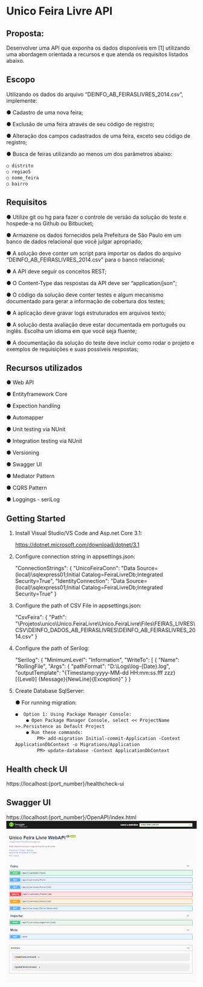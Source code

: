 ﻿Unico Feira Livre API
=================================

Proposta:
--------- 
Desenvolver uma API que exponha os dados disponíveis em [1]
utilizando uma abordagem orientada a recursos e que atenda
os requisitos listados abaixo.

Escopo
------
Utilizando os dados do arquivo “DEINFO_AB_FEIRASLIVRES_2014.csv”, implemente:

● Cadastro de uma nova feira;

● Exclusão de uma feira através de seu código de registro;

● Alteração dos campos cadastrados de uma feira, exceto seu código de registro;

● Busca de feiras utilizando ao menos um dos parâmetros abaixo:

    ○ distrito
    ○ regiao5
    ○ nome_feira
    ○ bairro    

Requisitos
------

● Utilize git ou hg para fazer o controle de versão da solução do teste e hospede-a no Github ou Bitbucket;

● Armazene os dados fornecidos pela Prefeitura de São Paulo em um banco de dados relacional que você julgar apropriado;

● A solução deve conter um script para importar os dados do arquivo “DEINFO_AB_FEIRASLIVRES_2014.csv” para o banco relacional;

● A API deve seguir os conceitos REST;

● O Content-Type das respostas da API deve ser “application/json";

● O código da solução deve conter testes e algum mecanismo documentado para gerar a informação de cobertura dos testes;

● A aplicação deve gravar logs estruturados em arquivos texto;

● A solução desta avaliação deve estar documentada em português ou inglês. Escolha um idioma em que você seja fluente;

● A documentação da solução do teste deve incluir como rodar o projeto e exemplos de requisições e suas possíveis respostas;


Recursos utilizados
---------------

● Web API

● Entityframework Core

● Expection handling

● Automapper

● Unit testing via NUnit

● Integration testing via NUnit

● Versioning

● Swagger UI

● Mediator Pattern

● CQRS Pattern

● Loggings - seriLog


Getting Started
---------------

1) Install Visual Studio/VS Code and Asp.net Core 3.1:

    https://dotnet.microsoft.com/download/dotnet/3.1


2) Configure connection string in appsettings.json:

    "ConnectionStrings": {
        "UnicoFeiraConn": "Data Source=(local)\\sqlexpress01;Initial Catalog=FeiraLivreDb;Integrated Security=True",
        "IdentityConnection": "Data Source=(local)\\sqlexpress01;Initial Catalog=FeiraLivreDb;Integrated Security=True"
      }


3) Configure the path of CSV File in appsettings.json:

    "CsvFeira": { "Path": "\\Projetos\\unico\\Unico.FeiraLivre\\Unico.FeiraLivre\\Files\\FEIRAS_LIVRES\\CSV\\DEINFO_DADOS_AB_FEIRASLIVRES\\DEINFO_AB_FEIRASLIVRES_2014.csv" }

4) Configure the path of Serilog:

    "Serilog": {
    "MinimumLevel": "Information",
    "WriteTo": [
      {
        "Name": "RollingFile",
        "Args": {
          "pathFormat": "D:\\Logs\\log-{Date}.log",
          "outputTemplate": "{Timestamp:yyyy-MM-dd HH:mm:ss.fff zzz} [{Level}] {Message}{NewLine}{Exception}"
        }
      }

5)  Create Database SqlServer:

    ● For running migration:

        ●  Option 1: Using Package Manager Console:
            ● Open Package Manager Console, select << ProjectName >>.Persistence as Default Project
            ● Run these commands:
                PM> add-migration Initial-commit-Application -Context ApplicationDbContext -o Migrations/Application                
                PM> update-database -Context ApplicationDbContext 




Health check UI
---------------
https://localhost:{port_number}/healthcheck-ui



Swagger UI
---------------
https://localhost:{port_number}/OpenAPI/index.html
![](Unico.FeiraLivre/Files/swagger.png)
